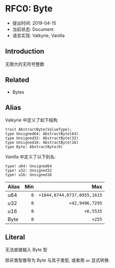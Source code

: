 RFC0: Byte
============

- 提出时间: 2019-04-15
- 当前状态: Document
- 语言实现: Valkyrie, Vanilla



## Introduction

无限大的无符号整数

## Related

- Bytes

## Alias

Valkyrie 中定义了如下结构

```nyar
trait AbstractByte(ValueType);
type Unsigned64: AbstractByte(64)
type Unsigned32: AbstractByte(32)
type Unsigned16: AbstractByte(16)
type Byte: AbstractByte(8)
```

Vanilla 中定义了以下别名:

```nyar
type! u64: Unsigned64
type! u32: Unsigned32
type! u16: Unsigned16
```

| Alias |  Min |                         Max |
| :---- | ---: | --------------------------: |
| u64   |  `0` | `+1844,6744,0737,0955,1615` |
| u32   |  `0` |             `+42,9496,7295` |
| u16   |  `0` |                   `+6,5535` |
| Byte  |  `0` |                      `+255` |

## Literal

无法直接输入 Byte 型

除非类型推导为 Byte 与其子类型, 或者用 `as` 显式转换.

